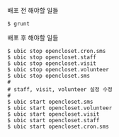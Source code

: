 배포 전 해야할 일들

    $ grunt

배포 후 해야할 일들

    $ ubic stop opencloset.cron.sms
    $ ubic stop opencloset.staff
    $ ubic stop opencloset.visit
    $ ubic stop opencloset.volunteer
    $ ubic stop opencloset.sms
    # 
    # staff, visit, volunteer 설정 수정 
    # 
    $ ubic start opencloset.sms
    $ ubic start opencloset.volunteer
    $ ubic start opencloset.visit
    $ ubic start opencloset.staff
    $ ubic start opencloset.cron.sms
